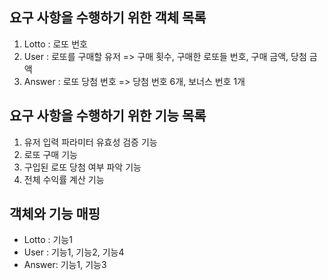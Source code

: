 
## 요구 사항을 수행하기 위한 객체 목록

1. Lotto : 로또 번호
2. User : 로또를 구매할 유저 => 구매 횟수, 구매한 로또들 번호, 구매 금액, 당첨 금액
3. Answer : 로또 당첨 번호 => 당첨 번호 6개, 보너스 번호 1개

## 요구 사항을 수행하기 위한 기능 목록

1. 유저 입력 파라미터 유효성 검증 기능
2. 로또 구매 기능
3. 구입된 로또 당첨 여부 파악 기능
4. 전체 수익률 계산 기능

## 객체와 기능 매핑

- Lotto : 기능1
- User  : 기능1, 기능2, 기능4
- Answer: 기능1, 기능3